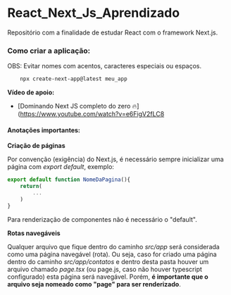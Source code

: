 # React_Next_Js_Aprendizado
Repositório com a finalidade de estudar React com o framework Next.js.

### Como criar a aplicação:

OBS: Evitar nomes com acentos, caracteres especiais ou espaços.

```bash
    npx create-next-app@latest meu_app
```

**Vídeo de apoio:**
- [Dominando Next JS completo do zero 🔥](https://www.youtube.com/watch?v=e6FigV2fLC8

#### Anotações importantes:

**Criação de páginas**

Por convenção (exigência) do Next.js, é necessário sempre inicializar uma página com *export default*, exemplo:

```js
export default function NomeDaPagina(){
    return(
        ...
    )
}
```

Para renderização de componentes não é necessário o "default".

**Rotas navegáveis**

Qualquer arquivo que fique dentro do caminho *src/app* será considerada como uma página navegável (rota). Ou seja, caso for criado uma página dentro do caminho *src/app/contatos* e dentro desta pasta houver um arquivo chamado *page.tsx* (ou page.js, caso não houver typescript configurado) esta página será navegável. Porém, **é importante que o arquivo seja nomeado como "page" para ser renderizado**.